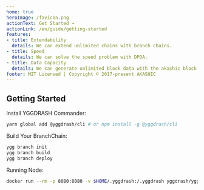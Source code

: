 ```yaml
---
home: true
heroImage: /favicon.png
actionText: Get Started →
actionLink: /en/guide/getting-started
features:
- title: Extendability
  details: We can extend unlimited chains with branch chains.
- title: Speed
  details: We can solve the speed problem with DPOA.
- title: Data Capacity
  details: We can generate unlimited block data with the akashic block.
footer: MIT Licensed | Copyright © 2017-present AKASHIC
---
```

## Getting Started
Install YGGDRASH Commander:
```bash
yarn global add @yggdrash/cli # or npm install -g @yggdrash/cli
```

Build Your BranchChain:
```bash
ygg branch init
ygg branch build
ygg branch deploy
```

Running Node:
```bash
docker run --rm -p 8080:8080 -v $HOME/.yggdrash:/.yggdrash yggdrash/yggdrash-node
```
